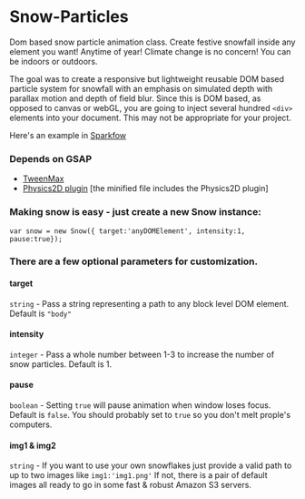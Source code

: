 # Snow-Particles

Dom based snow particle animation class. Create festive snowfall inside any element you want! Anytime of year! Climate change is no concern! You can be indoors or outdoors.

The goal was to create a responsive but lightweight reusable DOM based particle system for snowfall with an emphasis on simulated depth with parallax motion and depth of field blur. Since this is DOM based, as opposed to canvas or webGL, you are going to inject several hundred ```<div>``` elements into your document. This may not be appropriate for your project. 

Here's an example in [Sparkfow](https://bit.ly/2RITRb9)  

### Depends on GSAP

* [TweenMax](https://greensock.com/docs/TweenMax) 
* [Physics2D plugin](https://greensock.com/Physics2DPlugin) [the minified file includes the Physics2D plugin]

### Making snow is easy - just create a new Snow instance:

```
var snow = new Snow({ target:'anyDOMElement', intensity:1, pause:true});
```

### There are a few optional parameters for customization. 

#### target 
```string``` - Pass a string representing a path to any block level DOM element. Default is ```"body"```

#### intensity
```integer``` - Pass a whole number between 1-3 to increase the number of snow particles. Default is 1.

#### pause 
```boolean``` - Setting ```true``` will pause animation when window loses focus. Default is ```false```. You should probably set to ```true``` so you don't melt prople's computers.

#### img1 & img2
```string``` - If you want to use your own snowflakes just provide a valid path to up to two images like ```img1:'img1.png'``` If not, there is a pair of default images all ready to go in some fast & robust Amazon S3 servers. 
